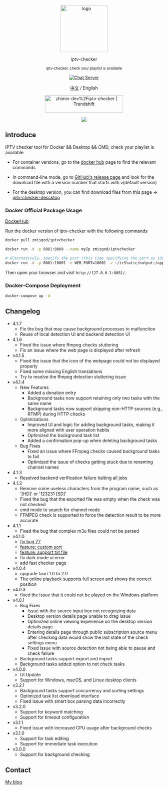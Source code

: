 <div align="center">
  
</div>

<div align='center'>
<img src="https://github.com/zhimin-dev/iptv-checker/blob/main/icon.png" width="150" height="150" alt="logo" />

iptv-checker

<sup>iptv-checker, check your playlist is available</sup>

[![Chat Server](https://img.shields.io/badge/chat-discord-7289da.svg)](https://discord.gg/vPTv6UUA)

<a href="https://github.com/zhimin-dev/iptv-checker/blob/main/README.md">中文</a> / English

<a href="https://trendshift.io/repositories/5647" target="_blank"><img src="https://trendshift.io/api/badge/repositories/5647" alt="zhimin-dev%2Fiptv-checker | Trendshift" style="width: 250px; height: 55px;" width="250" height="55"/></a>

<img src="https://github.com/zhimin-dev/iptv-checker/blob/main/web-snapshot-en.png" />

</div>

## introduce

IPTV checker tool for Docker && Desktop && CMD, check your playlist is available

- For container versions, go to the [docker hub](https://hub.docker.com/r/zmisgod/iptvchecker) page to find the relevant commands

- In command-line mode, go to [GitHub's release page](https://github.com/zhimin-dev/iptv-checker/releases) and look for the download file with a version number that starts with `v`(default version)

- For the desktop version, you can find download files from this page -> [iptv-checker-descktop](https://github.com/zhimin-dev/iptv-checker-desktop/releases)

### Docker Official Package Usage

[DockerHub](https://hub.docker.com/r/zmisgod/iptvchecker)

Run the docker version of iptv-checker with the following commands

```bash
docker pull zmisgod/iptvchecker

docker run -d -p 8081:8089 --name myIp zmisgod/iptvchecker

# Alternatively, specify the port (this time specifying the port as 10001, you need to change the two 10001 places below), output file mapping to local directory
docker run -d -p 8081:10001 -e WEB_PORT=10001 -v ~/icStatic/output:/app/static/output  --name myIp ipserver
```

Then open your browser and visit `http://127.0.0.1:8081/`.

### Docker-Compose Deployment

```bash
docker-compose up -d
```

## Changelog

- 4.1.7
  - Fix the bug that may cause background processes to malfunction
  - Reuse of local detection UI and backend detection UI
- 4.1.6
  - Fixed the issue where ffmpeg checks stuttering
  - Fix an issue where the web page is displayed after refresh
- v4.1.5
  - Fixed the issue that the icon of the webpage could not be displayed properly
  - Fixed some missing English translations
  - Try to resolve the ffmpeg detection stuttering issue
- v4.1.4
  - New Features
    - Added a donation entry
    - Background tasks now support retaining only two tasks with the same name
    - Background tasks now support skipping non-HTTP sources (e.g., RTMP) during HTTP checks
  - Optimizations
    - Improved UI and logic for adding background tasks, making it more aligned with user operation habits
    - Optimized the background task list
    - Added a confirmation pop-up when deleting background tasks
  - Bug Fixes
    - Fixed an issue where FFmpeg checks caused background tasks to fail
    - Optimized the issue of checks getting stuck due to renaming channel names
- 4.1.3
  - Resolved backend verification failure halting all jobs
- 4.1.2
  - Remove some useless characters from the program name, such as '[HD]' or '123231 [SD]'
  - Fixed the bug that the exported file was empty when the check was not checked
  - cmd mode to search for channel mode
  - FFMPEG check is supported to force the detection result to be more accurate
- 4.1.1
  - Fixed the bug that complex m3u files could not be parsed
- v4.1.0
  - [fix bug 77](https://github.com/zhimin-dev/iptv-checker/issues/77)
  - [feature: custom sort](https://github.com/zhimin-dev/iptv-checker/issues/69)
  - [feature: support txt file](https://github.com/zhimin-dev/iptv-checker/issues/74)
  - fix dark mode ui error
  - add fast checker page
- v4.0.4
  - upgrade tauri 1.0 to 2.0
  - The online playback supports full screen and shows the correct position
- v4.0.3
  - fixed the issue that it could not be played on the Windows platform
- v4.0.1
  - Bug Fixes
    - Issue with the source input box not recognizing data
    - Desktop version details page unable to drag issue
    - Optimized online viewing experience on the desktop version details page
    - Entering details page through public subscription source menu after checking data would show the last state of the check settings menu
    - Fixed issue with source detection not being able to pause and check failure
  - Background tasks support export and import
  - Background tasks added option to not check tasks
- v4.0.0
  - UI Update
  - Support for Windows, macOS, and Linux desktop clients
- v3.2.1
  - Background tasks support concurrency and sorting settings
  - Optimized task list download interface
  - Fixed issue with smart box parsing data incorrectly
- v3.2.0
  - Support for keyword matching
  - Support for timeout configuration
- v3.1.1
  - Fixed issue with increased CPU usage after background checks
- v3.1.0
  - Support for task editing
  - Support for immediate task execution
- v3.0.0
  - Support for background checking

## Contact

[My blog](https://zmis.me/user/zmisgod)

